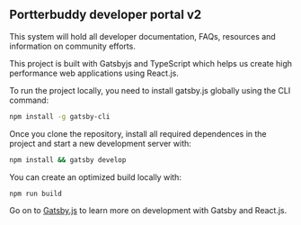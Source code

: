 ## Portterbuddy developer portal v2

This system will hold all developer documentation, FAQs, resources and information on community efforts.

This project is built with Gatsbyjs and TypeScript which helps us create high performance web applications using React.js. 

To run the project locally, you need to install gatsby.js globally using the CLI command:

```bash
npm install -g gatsby-cli
```

Once you clone the repository, install all required dependences in the project and start a new development server with:

```bash
npm install && gatsby develop
```

You can create an optimized build locally with:

```bash
npm run build
```

Go on to [Gatsby.js](https://gatsbyjs.org) to learn more on development with Gatsby and React.js.
